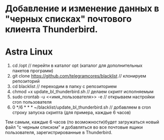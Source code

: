# Добавление и изменение данных в "черных списках" почтового клиента Thunderbird.

# Astra Linux 
1. cd /opt                                                          // перейти в каталог opt (каталог для дополнительных пакетов программ)
2. git clone https://github.com/telegramcores/blacklist             // клонируем репозиторий
3. cd blacklist                                                     // переходим в папку с репозиторием
4. chmod +x update_bl_thunderbird.sh                                // делаем скрипт исполняемым
5. sudo crontab -u <<имя_пользователя>> -e                          // открываем настройки cron пользователя
6. 0 */6 * * * ~/blacklist/update_bl_thunderbird.sh                 // добавляем в cron строку запуска скрипта (для примера, каждые 6 часов)

Тем самым, каждые 6 часов (по возможности)будет загружаться новый файл "с черным списком" и добавляться во все почтовые ящики пользователя, зарегистрированные в Thunderbird.

